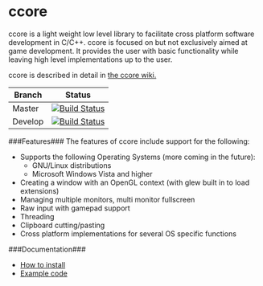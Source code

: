 ccore
=====

ccore is a light weight low level library to facilitate cross platform software development in C/C++. ccore is focused on but not exclusively aimed at game development. It provides the user with basic functionality while leaving high level implementations up to the user.

ccore is described in detail in [the ccore wiki.](../../wiki)

| Branch | Status |
| --- | --- |
| Master | [![Build Status](https://travis-ci.org/ccore/ccore.svg?branch=master)](https://travis-ci.org/ccore/ccore) |
| Develop | [![Build Status](https://travis-ci.org/ccore/ccore.svg?branch=develop)](https://travis-ci.org/ccore/ccore) |

###Features###
The features of ccore include support for the following:
- Supports the following Operating Systems (more coming in the future):
  - GNU/Linux distributions
  - Microsoft Windows Vista and higher
- Creating a window with an OpenGL context (with glew built in to load extensions)
- Managing multiple monitors, multi monitor fullscreen
- Raw input with gamepad support
- Threading
- Clipboard cutting/pasting
- Cross platform implementations for several OS specific functions

###Documentation###
- [How to install](../../wiki/Building-the-ccore-library)
- [Example code](../../wiki/Examples)
